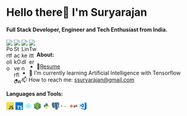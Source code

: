 # Hello there👋 I'm Suryarajan
#### Full Stack Developer, Engineer and Tech Enthusiast from India.

<a href="https://theWellHopeErr.github.io/">
  <img align="left" alt="Portfolio" width="20px" src="https://cdn2.iconfinder.com/data/icons/artificial-intelligence-52/48/bl_1645_Search_seo_magnifier_earth_globe_internet-128.png" />
</a>
<a href="https://stackoverflow.com/users/8826642/">
  <img align="left" alt="StackOverflow" width="20px" src="https://cdn0.iconfinder.com/data/icons/social-media-and-logos-11/32/logo_stackoverflow_Stack_overflow-128.png" />
</a>
<a href="https://www.linkedin.com/in/theWellHopeErr">
  <img align="left" alt="LinkedIn" width="20px" src="https://cdn4.iconfinder.com/data/icons/colorful-guache-social-media-logos-1/159/social-media_linkedin-128.png" />
</a>
<a href="https://www.twitter.com/theWellHopeErr/">
  <img align="left" alt="Twitter" width="20px" src="https://cdn2.iconfinder.com/data/icons/colorful-guache-social-media-logos-1/155/social-media_twitter-256.png" />
</a>

<br/>

**About:** 

- 📝[Resume](https://drive.google.com/file/d/1h13u7_coaQfe05A5eL9GR99pO0b_2BnD/view?usp=sharing)
- 🌱 I’m currently learning Artificial Intelligence with Tensorflow
- 📫 How to reach me: [ssuryarajan@gmail.com](mailto:ssuryarajan@gmail.com?subject=via%20Github%20Profile)

**Languages and Tools:**  

<code><img height="20" src="https://raw.githubusercontent.com/github/explore/80688e429a7d4ef2fca1e82350fe8e3517d3494d/topics/javascript/javascript.png"></code>
<code><img height="20" src="https://raw.githubusercontent.com/github/explore/80688e429a7d4ef2fca1e82350fe8e3517d3494d/topics/typescript/typescript.png"></code>
<code><img height="20" src="https://raw.githubusercontent.com/github/explore/80688e429a7d4ef2fca1e82350fe8e3517d3494d/topics/react/react.png"></code>
<code><img height="20" src="https://raw.githubusercontent.com/github/explore/80688e429a7d4ef2fca1e82350fe8e3517d3494d/topics/nodejs/nodejs.png"></code>
<code><img height="20" src="https://raw.githubusercontent.com/github/explore/80688e429a7d4ef2fca1e82350fe8e3517d3494d/topics/python/python.png"></code>
<code><img height="20" src="https://raw.githubusercontent.com/github/explore/80688e429a7d4ef2fca1e82350fe8e3517d3494d/topics/postgresql/postgresql.png"></code>
<code><img height="20" src="https://raw.githubusercontent.com/github/explore/80688e429a7d4ef2fca1e82350fe8e3517d3494d/topics/mongodb/mongodb.png"></code>
<code><img height="20" src="https://raw.githubusercontent.com/github/explore/80688e429a7d4ef2fca1e82350fe8e3517d3494d/topics/git/git.png"></code>
<code><img height="20" src="https://raw.githubusercontent.com/github/explore/80688e429a7d4ef2fca1e82350fe8e3517d3494d/topics/visual-studio-code/visual-studio-code.png"></code>
